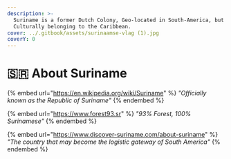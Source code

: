 ```yaml
---
description: >-
  Suriname is a former Dutch Colony, Geo-located in South-America, but
  Culturally belonging to the Caribbean.
cover: ../.gitbook/assets/surinaamse-vlag (1).jpg
coverY: 0
---
```


# 🇸🇷 About Suriname

{% embed url="https://en.wikipedia.org/wiki/Suriname" %}
_"Officially known as the Republic of Suriname"_
{% endembed %}

{% embed url="https://www.forest93.sr" %}
_"93% Forest, 100% Surinamese"_
{% endembed %}

{% embed url="https://www.discover-suriname.com/about-suriname" %}
_"The country that may become the logistic gateway of South America"_
{% endembed %}

